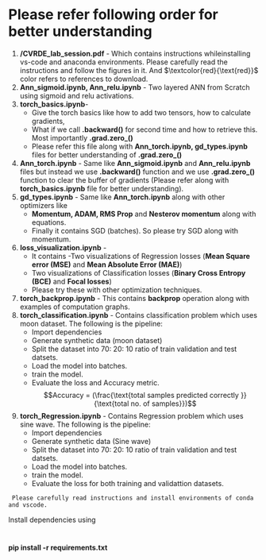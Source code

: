 # Please refer following order for better understanding
1. **/CVRDE_lab_session.pdf** - Which contains instructions whileinstalling vs-code and anaconda environments. Please carefully read the instructions and follow the figures in it. And $\textcolor{red}{\text{red}}$ color refers to references to download.
1. **Ann_sigmoid.ipynb, Ann_relu.ipynb** - Two layered ANN from Scratch using sigmoid and relu activations.
1. **torch_basics.ipynb**- 
    - Give the torch basics like how to add two tensors, how to calculate gradients, 
    - What if we call **.backward()** for second time and how to retrieve this. Most importantly **.grad.zero_()**
    - Please refer this file along with **Ann_torch.ipynb, gd_types.ipynb** files for better understanding of **.grad.zero_()**
1. **Ann_torch.ipynb** - Same like **Ann_sigmoid.ipynb** and **Ann_relu.ipynb** files  but instead we use **.backward()** function and we use **.grad.zero_()** function to clear the buffer of gradients (Please refer along with **torch_basics.ipynb** file for better understanding).
1. **gd_types.ipynb** - Same like **Ann_torch.ipynb** along with other optimizers like 
    - **Momentum, ADAM, RMS Prop** and **Nesterov momentum** along with equations. 
    - Finally it contains SGD (batches). So please try SGD along with momentum.
1. **loss_visualization.ipynb** -
    - It contains 
    -Two visualizations of Regression losses (**Mean Square error (MSE)** and **Mean Absolute Error (MAE)**) 
    - Two visualizations of Classification losses (**Binary Cross Entropy (BCE)** and **Focal losses**)
    - Please try these with other optimization techniques.
1. **torch_backprop.ipynb** - This contains **backprop** operation along with examples of computation graphs.
1. **torch_classification.ipynb** - Contains classification problem which uses moon dataset. The following is the pipeline:
    - Import dependencies
    - Generate synthetic data (moon dataset)
    - Split the dataset into 70: 20: 10 ratio of train validation and test datsets.
    - Load the model into batches.
    - train the model.
    - Evaluate the loss and Accuracy metric.$$Accuracy = (\frac{\text{total samples predicted correctly }}{\text{total no. of samples}})$$ 
1. **torch_Regression.ipynb** - Contains Regression problem which uses sine wave. The following is the pipeline:
    - Import dependencies
    - Generate synthetic data (Sine wave)
    - Split the dataset into 70: 20: 10 ratio of train validation and test datsets.
    - Load the model into batches.
    - train the model.
    - Evaluate the loss for both training and validattion datasets.


``` Please carefully read instructions and install environments of conda and vscode.```


Install dependencies using 

#
**pip install -r requirements.txt**
#

